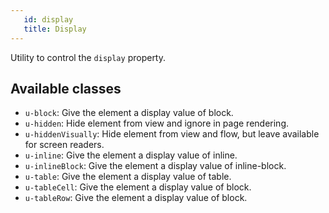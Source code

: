 ```yaml
---
   id: display
   title: Display
---
```


Utility to control the `display` property.

## Available classes

* `u-block`: Give the element a display value of block.
* `u-hidden`: Hide element from view and ignore in page rendering.
* `u-hiddenVisually`: Hide element from view and flow, but leave available for screen readers.
* `u-inline`: Give the element a display value of inline.
* `u-inlineBlock`: Give the element a display value of inline-block.
* `u-table`: Give the element a display value of table.
* `u-tableCell`: Give the element a display value of block.
* `u-tableRow`: Give the element a display value of block.

